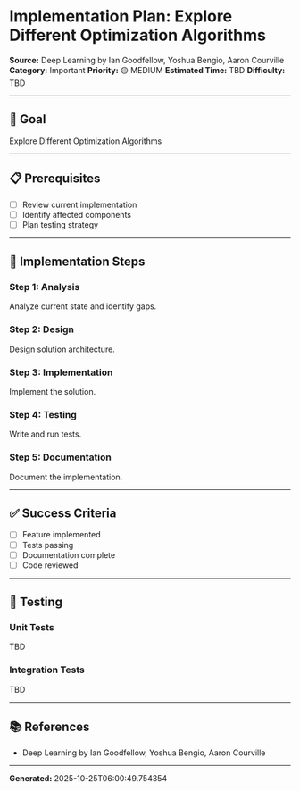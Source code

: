 # Implementation Plan: Explore Different Optimization Algorithms

**Source:** Deep Learning by Ian Goodfellow, Yoshua Bengio, Aaron Courville
**Category:** Important
**Priority:** 🟡 MEDIUM
**Estimated Time:** TBD
**Difficulty:** TBD

---

## 🎯 Goal

Explore Different Optimization Algorithms

---

## 📋 Prerequisites

- [ ] Review current implementation
- [ ] Identify affected components
- [ ] Plan testing strategy

---

## 🔧 Implementation Steps

### Step 1: Analysis

Analyze current state and identify gaps.

### Step 2: Design

Design solution architecture.

### Step 3: Implementation

Implement the solution.

### Step 4: Testing

Write and run tests.

### Step 5: Documentation

Document the implementation.

---

## ✅ Success Criteria

- [ ] Feature implemented
- [ ] Tests passing
- [ ] Documentation complete
- [ ] Code reviewed

---

## 🧪 Testing

### Unit Tests

TBD

### Integration Tests

TBD

---

## 📚 References

- Deep Learning by Ian Goodfellow, Yoshua Bengio, Aaron Courville

---

**Generated:** 2025-10-25T06:00:49.754354
